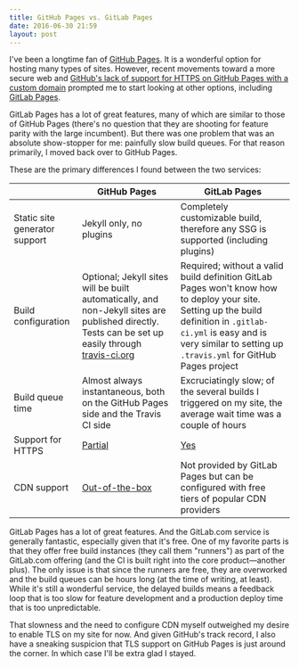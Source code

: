 ```yaml
---
title: GitHub Pages vs. GitLab Pages
date: 2016-06-30 21:59
layout: post
---
```


I've been a longtime fan of [GitHub Pages](https://pages.github.com/). It is a wonderful option for hosting many types of sites. However, recent movements toward a more secure web and [GitHub's lack of support for HTTPS on GitHub Pages with a custom domain](https://github.com/isaacs/github/issues/156) prompted me to start looking at other options, including [GitLab Pages](https://pages.gitlab.io/).

GitLab Pages has a lot of great features, many of which are similar to those of GitHub Pages (there's no question that they are shooting for feature parity with the large incumbent). But there was one problem that was an absolute show-stopper for me: painfully slow build queues. For that reason primarily, I moved back over to GitHub Pages.

These are the primary differences I found between the two services:

|  | GitHub Pages | GitLab Pages |
| - | - | - |
| Static site generator support | Jekyll only, no plugins | Completely customizable build, therefore any SSG is supported (including plugins) |
| Build configuration | Optional; Jekyll sites will be built automatically, and non-Jekyll sites are published directly. Tests can be set up easily through [travis-ci.org](https://travis-ci.org/) | Required; without a valid build definition GitLab Pages won't know how to deploy your site. Setting up the build definition in `.gitlab-ci.yml` is easy and is very similar to setting up `.travis.yml` for GitHub Pages project |
| Build queue time | Almost always instantaneous, both on the GitHub Pages side and the Travis CI side | Excruciatingly slow; of the several builds I triggered on my site, the average wait time was a couple of hours |
| Support for HTTPS | [Partial](https://github.com/isaacs/github/issues/156) | [Yes](https://about.gitlab.com/2016/04/07/gitlab-pages-setup/#custom-domains) |
| CDN support | [Out-of-the-box](https://github.com/blog/1715-faster-more-awesome-github-pages) | Not provided by GitLab Pages but can be configured with free tiers of popular CDN providers |

GitLab Pages has a lot of great features. And the GitLab.com service is generally fantastic, especially given that it's free. One of my favorite parts is that they offer free build instances (they call them "runners") as part of the GitLab.com offering (and the CI is built right into the core product—another plus). The only issue is that since the runners are free, they are overworked and the build queues can be hours long (at the time of writing, at least). While it's still a wonderful service, the delayed builds means a feedback loop that is too slow for feature development and a production deploy time that is too unpredictable.

That slowness and the need to configure CDN myself outweighed my desire to enable TLS on my site for now. And given GitHub's track record, I also have a sneaking suspicion that TLS support on GitHub Pages is just around the corner. In which case I'll be extra glad I stayed.
